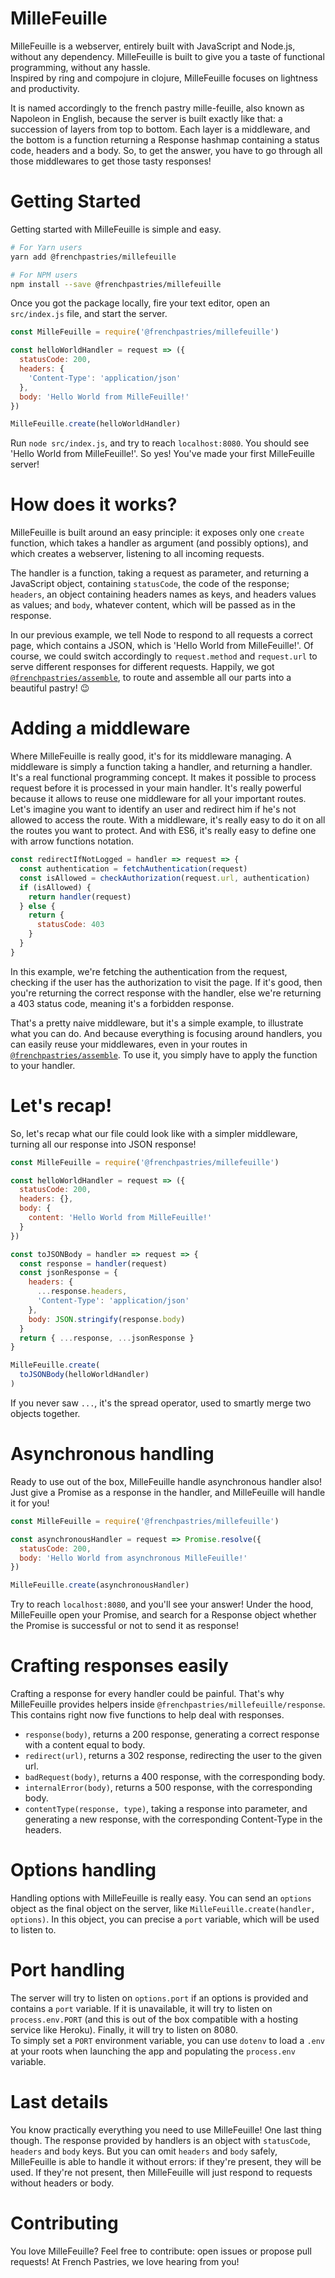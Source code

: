 # MilleFeuille

MilleFeuille is a webserver, entirely built with JavaScript and Node.js, without any dependency. MilleFeuille is built to give you a taste of functional programming, without any hassle.  
Inspired by ring and compojure in clojure, MilleFeuille focuses on lightness and productivity.

It is named accordingly to the french pastry mille-feuille, also known as Napoleon in English, because the server is built exactly like that: a succession of layers from top to bottom. Each layer is a middleware, and the bottom is a function returning a Response hashmap containing a status code, headers and a body. So, to get the answer, you have to go through all those middlewares to get those tasty responses!

# Getting Started

Getting started with MilleFeuille is simple and easy.

```bash
# For Yarn users
yarn add @frenchpastries/millefeuille
```

```bash
# For NPM users
npm install --save @frenchpastries/millefeuille
```

Once you got the package locally, fire your text editor, open an `src/index.js` file, and start the server.

```javascript
const MilleFeuille = require('@frenchpastries/millefeuille')

const helloWorldHandler = request => ({
  statusCode: 200,
  headers: {
    'Content-Type': 'application/json'
  },
  body: 'Hello World from MilleFeuille!'
})

MilleFeuille.create(helloWorldHandler)
```

Run `node src/index.js`, and try to reach `localhost:8080`. You should see 'Hello World from MilleFeuille!'. So yes! You've made your first MilleFeuille server!

# How does it works?

MilleFeuille is built around an easy principle: it exposes only one `create` function, which takes a handler as argument (and possibly options), and which creates a webserver, listening to all incoming requests.

The handler is a function, taking a request as parameter, and returning a JavaScript object, containing `statusCode`, the code of the response; `headers`, an object containing headers names as keys, and headers values as values; and `body`, whatever content, which will be passed as in the response.

In our previous example, we tell Node to respond to all requests a correct page, which contains a JSON, which is 'Hello World from MilleFeuille!'. Of course, we could switch accordingly to `request.method` and `request.url` to serve different responses for different requests. Happily, we got [`@frenchpastries/assemble`](https://github.com/FrenchPastries/assemble), to route and assemble all our parts into a beautiful pastry! 😉

# Adding a middleware

Where MilleFeuille is really good, it's for its middleware managing. A middleware is simply a function taking a handler, and returning a handler. It's a real functional programming concept. It makes it possible to process request before it is processed in your main handler. It's really powerful because it allows to reuse one middleware for all your important routes. Let's imagine you want to identify an user and redirect him if he's not allowed to access the route. With a middleware, it's really easy to do it on all the routes you want to protect. And with ES6, it's really easy to define one with arrow functions notation.

```javascript
const redirectIfNotLogged = handler => request => {
  const authentication = fetchAuthentication(request)
  const isAllowed = checkAuthorization(request.url, authentication)
  if (isAllowed) {
    return handler(request)
  } else {
    return {
      statusCode: 403
    }
  }
}
```

In this example, we're fetching the authentication from the request, checking if the user has the authorization to visit the page. If it's good, then you're returning the correct response with the handler, else we're returning a 403 status code, meaning it's a forbidden response.

That's a pretty naive middleware, but it's a simple example, to illustrate what you can do. And because everything is focusing around handlers, you can easily reuse your middlewares, even in your routes in [`@frenchpastries/assemble`](https://github.com/FrenchPastries/assemble). To use it, you simply have to apply the function to your handler.

# Let's recap!

So, let's recap what our file could look like with a simpler middleware, turning all our response into JSON response!

```javascript
const MilleFeuille = require('@frenchpastries/millefeuille')

const helloWorldHandler = request => ({
  statusCode: 200,
  headers: {},
  body: {
    content: 'Hello World from MilleFeuille!'
  }
})

const toJSONBody = handler => request => {
  const response = handler(request)
  const jsonResponse = {
    headers: {
      ...response.headers,
      'Content-Type': 'application/json'
    },
    body: JSON.stringify(response.body)
  }
  return { ...response, ...jsonResponse }
}

MilleFeuille.create(
  toJSONBody(helloWorldHandler)
)
```

If you never saw `...`, it's the spread operator, used to smartly merge two objects together.

# Asynchronous handling

Ready to use out of the box, MilleFeuille handle asynchronous handler also! Just give a Promise as a response in the handler, and MilleFeuille will handle it for you!

```javascript
const MilleFeuille = require('@frenchpastries/millefeuille')

const asynchronousHandler = request => Promise.resolve({
  statusCode: 200,
  body: 'Hello World from asynchronous MilleFeuille!'
})

MilleFeuille.create(asynchronousHandler)
```

Try to reach `localhost:8080`, and you'll see your answer! Under the hood, MilleFeuille open your Promise, and search for a Response object whether the Promise is successful or not to send it as response!

# Crafting responses easily

Crafting a response for every handler could be painful. That's why MilleFeuille provides helpers inside `@frenchpastries/millefeuille/response`. This contains right now five functions to help deal with responses.

- `response(body)`, returns a 200 response, generating a correct response with a content equal to body.
- `redirect(url)`, returns a 302 response, redirecting the user to the given url.
- `badRequest(body)`, returns a 400 response, with the corresponding body.
- `internalError(body)`, returns a 500 response, with the corresponding body.
- `contentType(response, type)`, taking a response into parameter, and generating a new response, with the corresponding Content-Type in the headers.

# Options handling

Handling options with MilleFeuille is really easy. You can send an `options` object as the final object on the server, like `MilleFeuille.create(handler, options)`. In this object, you can precise a `port` variable, which will be used to listen to.

# Port handling
The server will try to listen on `options.port` if an options is provided and contains a `port` variable. If it is unavailable, it will try to listen on `process.env.PORT` (and this is out of the box compatible with a hosting service like Heroku). Finally, it will try to listen on 8080.  
To simply set a `PORT` environment variable, you can use `dotenv` to load a `.env` at your roots when launching the app and populating the `process.env` variable.

# Last details

You know practically everything you need to use MilleFeuille! One last thing though. The response provided by handlers is an object with `statusCode`, `headers` and `body` keys. But you can omit `headers` and `body` safely, MilleFeuille is able to handle it without errors: if they're present, they will be used. If they're not present, then MilleFeuille will just respond to requests without headers or body.

# Contributing

You love MilleFeuille? Feel free to contribute: open issues or propose pull requests! At French Pastries, we love hearing from you!
